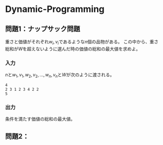 # Dynamic-Programming

## 問題1：ナップサック問題
重さと価値がそれぞれ$w_i,v_i$であるような$n$個の品物がある。
この中から、重さ総和が$W$を超えないように選んだ時の価値の総和の最大値を求めよ。

### 入力
$n$と$w_1,v_1,w_2,v_2,...,w_n,v_n$と$W$が次のように渡される。
```
4
2 3 1 2 3 4 2 2
5
```
### 出力
条件を満たす価値の総和の最大値。

## 問題2：